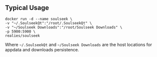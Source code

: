 ## Typical Usage
```
docker run -d --name soulseek \
-v "~/.SoulseekQt":"/root/.SoulseekQt" \
-v "~/Soulseek Downloads":"/root/Soulseek Downloads" \
-p 5900:5900 \
realies/soulseek
```
Where `~/.SoulseekQt` and `~/Soulseek Downloads` are the host locations for appdata and downloads persistence.
